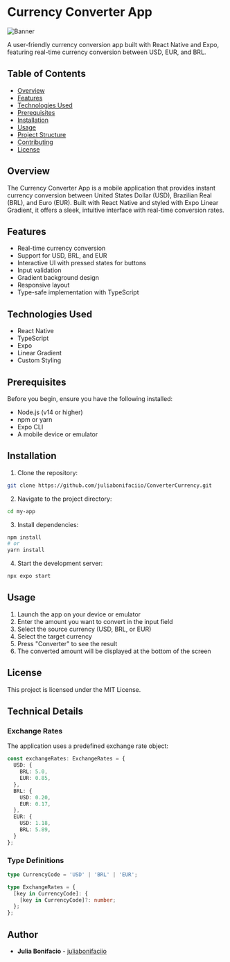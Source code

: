 # Currency Converter App

![Banner](./src/assets/images/GithubBanner.jpg)

A user-friendly currency conversion app built with React Native and Expo, featuring real-time currency conversion between USD, EUR, and BRL.

## Table of Contents
- [Overview](#overview)
- [Features](#features)
- [Technologies Used](#technologies-used)
- [Prerequisites](#prerequisites)
- [Installation](#installation)
- [Usage](#usage)
- [Project Structure](#project-structure)
- [Contributing](#contributing)
- [License](#license)

## Overview
The Currency Converter App is a mobile application that provides instant currency conversion between United States Dollar (USD), Brazilian Real (BRL), and Euro (EUR). Built with React Native and styled with Expo Linear Gradient, it offers a sleek, intuitive interface with real-time conversion rates.

## Features
- Real-time currency conversion
- Support for USD, BRL, and EUR
- Interactive UI with pressed states for buttons
- Input validation
- Gradient background design
- Responsive layout
- Type-safe implementation with TypeScript

## Technologies Used
- React Native
- TypeScript
- Expo
- Linear Gradient
- Custom Styling

## Prerequisites
Before you begin, ensure you have the following installed:

- Node.js (v14 or higher)
- npm or yarn
- Expo CLI
- A mobile device or emulator

## Installation
1. Clone the repository:
```bash
git clone https://github.com/juliabonifaciio/ConverterCurrency.git
```

2. Navigate to the project directory:
```bash
cd my-app
```

3. Install dependencies:
```bash
npm install
# or
yarn install
```

4. Start the development server:
```bash
npx expo start
```

## Usage
1. Launch the app on your device or emulator
2. Enter the amount you want to convert in the input field
3. Select the source currency (USD, BRL, or EUR)
4. Select the target currency
5. Press "Converter" to see the result
6. The converted amount will be displayed at the bottom of the screen

## License
This project is licensed under the MIT License.

## Technical Details
### Exchange Rates
The application uses a predefined exchange rate object:

```typescript
const exchangeRates: ExchangeRates = {
  USD: {
    BRL: 5.0,
    EUR: 0.85,
  },
  BRL: {
    USD: 0.20,
    EUR: 0.17,
  },
  EUR: {
    USD: 1.18,
    BRL: 5.89,
  }
};
```

### Type Definitions
```typescript
type CurrencyCode = 'USD' | 'BRL' | 'EUR';

type ExchangeRates = {
  [key in CurrencyCode]: {
    [key in CurrencyCode]?: number;
  };
};
```

## Author
- **Julia Bonifacio** - [juliabonifaciio](https://github.com/juliabonifaciio)
